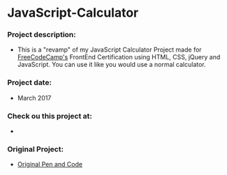 # JavaScript-Calculator

### Project description:
+ This is a "revamp" of my JavaScript Calculator Project made for [FreeCodeCamp's](https://www.freecodecamp.org/) FrontEnd Certification using HTML, CSS, jQuery and JavaScript. You can use it like you would use a normal calculator.

### Project date:
+ March 2017

### Check ou this project at:
+ 

### Original Project:
+ [Original Pen and Code](https://codepen.io/Joao_Henrique/pen/NpBYLZ)
